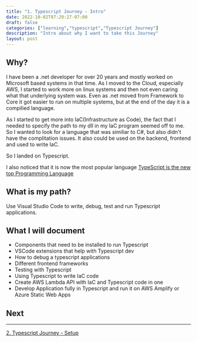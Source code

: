 ```yaml
---
title: "1. Typescript Journey - Intro"
date: 2022-10-02T07:29:27-07:00
draft: false
categories: ["learning","typescript","Typescript Journey"]
description: "Intro about why I want to take this Journey"
layout: post
---
```

## Why?

I have been a .net developer for over 20 years and mostly worked on Microsoft based systems in that time.  As I moved to the Cloud, especially AWS, I started to work more on linux systems and then not even caring what that underlying system was.  Even as .net moved from Framework to Core it got easier to run on multiple systems, but at the end of the day it is a compilied language.  

As I started to get more into IaC(Infrastructure as Code), the fact that I needed to specify the path to my dll in my IaC program seemed off to me.  So I wanted to look for a language that was similiar to C#, but also didn't have the complitation issues.  It also could be used on the backend, frontend and used to write IaC.

So I landed on Typescript.  

I also noticed that it is now the most popular language [TypeScript is the new top Programming Language](https://www.hntrends.com/2022/april.html)

## What is my path?

Use Visual Studio Code to write, debug, test and run Typescript applications.

## What I will document
- Components that need to be installed to run Typescript
- VSCode extensions that help with Typescript dev
- How to debug a typescript applications
- Different frontend frameworks
- Testing with Typescript
- Using Typescript to write IaC code 
- Create AWS Lambda API with IaC and Typescript code in one
- Develop Application fully in Typescript and run it on AWS Amplify or Azure Static Web Apps

## Next
---

[2. Typescript Journey - Setup](https://brianpsheridan.com/learning/typescript/2022/10/02/setup.html)